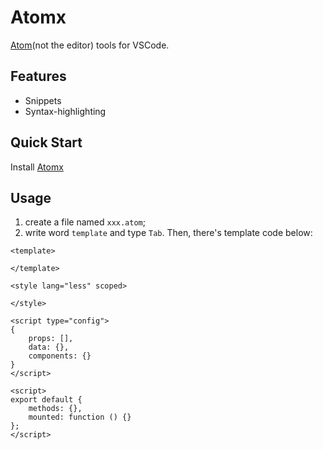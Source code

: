 # Atomx

[Atom](https://www.npmjs.com/package/vip-server-renderer)(not the editor) tools for VSCode.

## Features
- Snippets
- Syntax-highlighting

## Quick Start
Install [Atomx](https://marketplace.visualstudio.com/items?itemName=johnnyyao.atomx)

## Usage
1. create a file named `xxx.atom`;
2. write word `template` and type `Tab`. Then, there's template code below:
```vue
<template>
    
</template>

<style lang="less" scoped>
    
</style>

<script type="config">
{
    props: [],
    data: {},
    components: {}
}
</script>

<script>
export default {
    methods: {},
    mounted: function () {}
};
</script>
```
